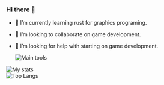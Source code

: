 ### Hi there 👋

- 🌱 I’m currently learning rust for graphics programing.
- 👯 I’m looking to collaborate on game development.
- 🤔 I’m looking for help with starting on game development.

  ![Main tools](https://github-readme-tech-stack.vercel.app/api/cards?title=Main+tools&align=center&titleAlign=center&borderRadius=7&fontFamily=JetBrainsMono+Nerd+Font&fontWeight=bold&lineCount=3&theme=catppuccin_frappe&width=400&bg=%23303446&badge=%23292c3c&border=%23737994&titleColor=%2381c8be&line1=rust%2Crust%2CE78284%3B&line2=vulkan%2Cvulkan%2CE64553%3B&line3=neovim%2Cneovim%2C40A02B%3B)

![My stats](https://github-readme-stats.vercel.app/api?username=bernardobrust&show_icons=true&bg_color=303446&text_color=c6d0f5&icon_color=ca9ee6&title_color=81c8be) <br>
![Top Langs](https://github-readme-stats.vercel.app/api/top-langs/?username=bernardobrust&bg_color=303446&text_color=c6d0f5&icon_color=ca9ee6&title_color=81c8be)
